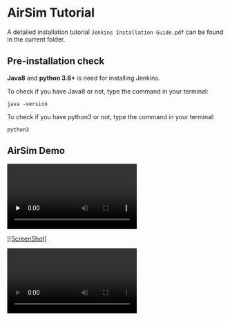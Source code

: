 # AirSim Tutorial
A detailed installation tutorial ```Jenkins Installation Guide.pdf``` can be found in the current folder.
  
## Pre-installation check
**Java8** and **python 3.6+** is need for installing Jenkins. 

To check if you have Java8 or not, type the command in your terminal:
```
java -version
```
To check if you have python3 or not, type the command in your terminal:
```
python3
```


## AirSim Demo

<video id="video" controls="" preload="none" >
<source id="mp4" src="https://github.com/lineojcd/Robotics-Simulations-Optimization/blob/master/AirSim%20tutorial/src/Airsim_demo.mp4">
</video>

 

[![ScreenShot]](https://drive.google.com/file/d/1iQ9jEQCeTIVgpJEfhpvR_W4Qa_BoZ9J8/view?usp=sharing)



![AirSim Demo](https://github.com/lineojcd/Robotics-Simulations-Optimization/blob/master/AirSim%20tutorial/src/Airsim_demo.mp4)
